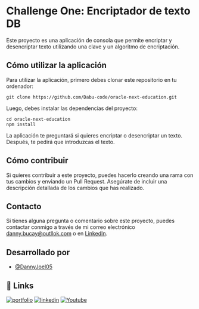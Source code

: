 # Challenge One: Encriptador de texto DB

Este proyecto es una aplicación de consola que permite encriptar y desencriptar texto utilizando una clave y un algoritmo de encriptación. 

## Cómo utilizar la aplicación

Para utilizar la aplicación, primero debes clonar este repositorio en tu ordenador:

```
git clone https://github.com/Dabu-code/oracle-next-education.git
```

Luego, debes instalar las dependencias del proyecto:

```
cd oracle-next-education
npm install
```

La aplicación te preguntará si quieres encriptar o desencriptar un texto. Después, te pedirá que introduzcas el texto.

## Cómo contribuir

Si quieres contribuir a este proyecto, puedes hacerlo creando una rama con tus cambios y enviando un Pull Request. Asegúrate de incluir una descripción detallada de los cambios que has realizado.

## Contacto

Si tienes alguna pregunta o comentario sobre este proyecto, puedes contactar conmigo a través de mi correo electrónico [danny.bucay@outllok.com](mailto:danny.bucay@outllok.com) o en [LinkedIn](https://www.linkedin.com/in/danny-joel-bucay-shucad/).


## Desarrollado por

- [@DannyJoel05](https://github.com/Dabu-code)

## 🔗 Links
[![portfolio](https://img.shields.io/badge/my_portfolio-000?style=for-the-badge&logo=ko-fi&logoColor=white)](https://dannybucay.web.app/)
[![linkedin](https://img.shields.io/badge/linkedin-0A66C2?style=for-the-badge&logo=linkedin&logoColor=white)](https://www.linkedin.com/in/danny-joel-bucay-shucad/)
[![Youtube](https://img.shields.io/youtube/channel/views/dabucode?color=dabucode&label=dabucode&style=social)](https://www.youtube.com/@dabucode)